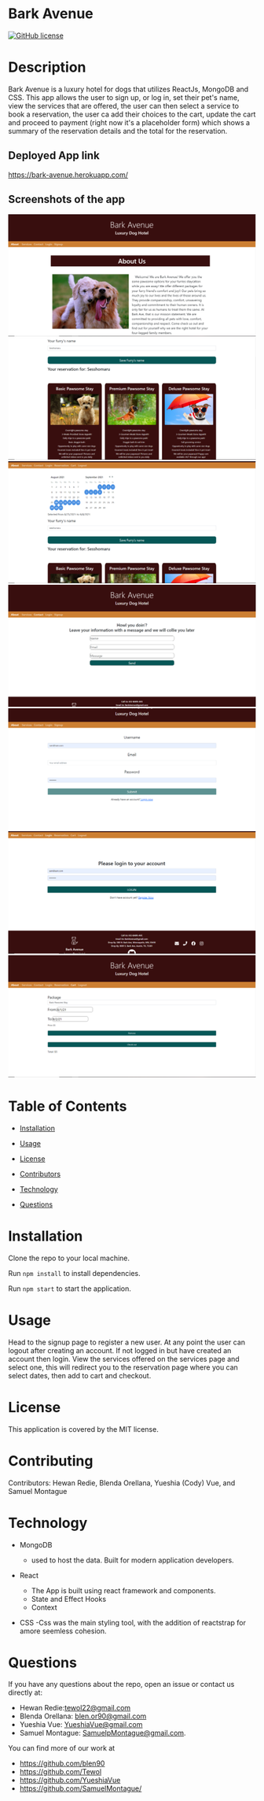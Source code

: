 # Bark Avenue
[![GitHub license](https://img.shields.io/badge/license-MIT-blue.svg)](https://github.com/blen90/barkAvenue)
  
# Description

Bark Avenue is a luxury hotel for dogs that utilizes ReactJs, MongoDB and CSS. This app allows the user to sign up, or log in, set their pet's name, view the services that are offered, the user can then select a service to book a reservation, the user ca add their choices to the cart, update the cart and proceed to payment (right now it's a placeholder form) which shows a summary of the reservation details and the total for the reservation.

## Deployed App link

https://bark-avenue.herokuapp.com/

## Screenshots of the app

![screenshot](./client/public/assets/images/aboutScreenshot.PNG) 
![screenshot](./client/public/assets/images/servicesScreenshot.PNG)
![screenshot](./client/public/assets/images/reservationScreenshot.PNG)
![screenshot](./client/public/assets/images/contactScreenshot.PNG)
![screenshot](./client/public/assets/images/signupScreenshot.PNG)
![screenshot](./client/public/assets/images/loginScreenshot.PNG)
![screenshot](./client/public/assets/images/cartScreenshot.PNG)
    
# Table of Contents

* [Installation](#installation)
    
* [Usage](#usage)

* [License](#license)

* [Contributors](#contributors)

* [Technology](#Technology)

* [Questions](#questions)
    
# Installation
Clone the repo to your local machine.

Run ```npm install``` to install dependencies.

Run ```npm start``` to start the application.

# Usage

Head to the signup page to register a new user. At any point the user can logout after creating an account. If not logged in but have created an account then login. View the services offered on the services page and select one, this will redirect you to the reservation page where you can select dates, then add to cart and checkout.

# License

This application is covered by the MIT license.
    
# Contributing

Contributors: Hewan Redie, Blenda Orellana, Yueshia (Cody) Vue, and Samuel Montague

# Technology

* MongoDB 
    - used to host the data. Built for modern application developers.

* React 
    - The App is built using react framework and components.
    - State and Effect Hooks
    - Context

* CSS
    -Css was the main styling tool, with the addition of reactstrap for amore seemless cohesion.
    
# Questions

If you have any questions about the repo, open an issue or contact us directly at:
* Hewan Redie:tewol22@gmail.com
* Blenda Orellana: blen.or90@gmail.com
* Yueshia Vue: YueshiaVue@gmail.com
* Samuel Montague: SamuelpMontague@gmail.com. 

You can find more of our work at 
* https://github.com/blen90
* https://github.com/Tewol
* https://github.com/YueshiaVue
* https://github.com/SamuelMontague/
